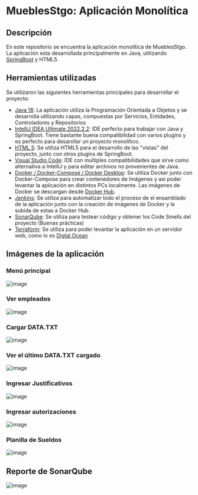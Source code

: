 # MueblesStgo: Aplicación Monolítica 

## Descripción
En este repositorio se encuentra la aplicación monolítica de MueblesStgo. La aplicación esta desarrollada principalmente en Java, utilizando [SpringBoot](https://start.spring.io) y HTML5. 

## Herramientas utilizadas

Se utilizaron las siguientes herramientas principales para desarrollar el proyecto:

* [Java 18](https://www.oracle.com/java/technologies/downloads/): La aplicación utiliza la Programación Orientada a Objetos y se desarrolla utilizando capas, compuestas por Servicios, Entidades, Controladores y Repositorios
* [IntelliJ IDEA Ultimate 2022.2.2](https://www.jetbrains.com/idea/download/#section=windows): IDE perfecto para trabajar con Java y SpringBoot. Tiene bastante buena compatibilidad con varios plugins y es perfecto para desarollar un proyecto monolítico.
* [HTML 5](https://www.manualweb.net/html5/): Se utiliza HTML5 para el desarrollo de las "vistas" del proyecto, junto con otros plugins de SpringBoot.
* [Visual Studio Code](https://code.visualstudio.com): IDE con multiples compatibilidades que sirve como alternativa a IntelliJ y para editar archivos no provenientes de Java.
* [Docker / Docker-Compose / Docker Desktop](https://www.docker.com): Se utiliza Docker junto con Docker-Compose para crear contenedores de Imágenes y asi poder levantar la aplicación en distintos PCs localmente. Las imágenes de Docker se descargan desde [Docker Hub](https://hub.docker.com).
* [Jenkins](https://www.jenkins.io): Se utiliza para automatizar todo el proceso de el ensamblado de la aplicación junto con la creación de imágenes de Docker y la subida de estas a Docker Hub.
* [SonarQube](https://www.sonarqube.org): Se utiliza para testear código y obtener los Code Smells del proyecto (Buenas prácticas)
* [Terraform](https://learn.hashicorp.com/tutorials/terraform/install-cli?in=terraform/aws-get-started): Se utiliza para poder levantar la aplicación en un servidor web, como lo es [Digtal Ocean](https://www.digitalocean.com)

## Imágenes de la aplicación

### Menú principal

![image](https://user-images.githubusercontent.com/91446330/195421610-760b72d8-74ce-4ce1-98f5-12a5ecb00fb2.png)

### Ver empleados

![image](https://user-images.githubusercontent.com/91446330/195421668-518e0a12-4404-41a5-bcae-e111c5e9cb9a.png)


### Cargar DATA.TXT

![image](https://user-images.githubusercontent.com/91446330/195421732-1d99356b-c866-4c2c-8918-90717c92474c.png)


### Ver el último DATA.TXT cargado

![image](https://user-images.githubusercontent.com/91446330/195421812-32a9d3db-317e-4499-9006-d1a09ffba527.png)

### Ingresar Justificativos

![image](https://user-images.githubusercontent.com/91446330/195421864-9717ceb0-6541-4ec7-af7b-0116bec1274e.png)

### Ingresar autorizaciones

![image](https://user-images.githubusercontent.com/91446330/195421899-6ee65cf8-6e63-486f-9c3b-a54216dad547.png)


### Planilla de Sueldos

![image](https://user-images.githubusercontent.com/91446330/195422032-cffe7a0f-e295-4708-ab4d-a12088f5736a.png)

## Reporte de SonarQube

![image](https://user-images.githubusercontent.com/91446330/195422414-fe544ec9-e6c2-465b-81bc-295dbef3696e.png)
